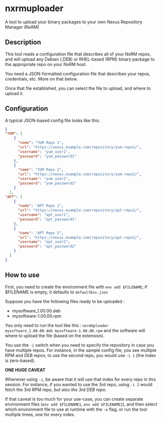 # nxrmuploader

A tool to upload your binary packages to your own Nexus Repository Manager (NxRM)

## Description

This tool reads a configuration file that describes all of your NxRM repos, and will upload any Debian (.DEB) or RHEL-based (RPM) binary package to the appropriate repo on your NxRM host.

You need a JSON-formatted configuration file that describes your repos, credentials, etc. More on that below.

Once that file established, you can select the file to upload, and where to upload it.

## Configuration

A typical JSON-based config file looks like this:

```json
{
"YUM": [
    {
      "name": "YUM Repo 1",
      "url": "https://nexus.example.com/repository/yum-repo1/",
      "username": "yum_user1",
      "password": "yum_password1"
    },
    {
      "name": "YUM Repo 2",
      "url": "https://nexus.example.com/repository/yum-repo2/",
      "username": "yum_user2",
      "password": "yum_password2"
    }
  ],
"APT": [
    {
      "name": "APT Repo 1",
      "url": "https://nexus.example.com/repository/apt-repo1/",
      "username": "apt_user1",
      "password": "apt_password1"
    },
    {
      "name": "APT Repo 2",
      "url": "https://nexus.example.com/repository/apt-repo2/",
      "username": "apt_user2",
      "password": "apt_password2"
    }
  ]
}
```


## How to use

First, you need to create the environment file with `env add $FILENAME`; if $FILENAME is empty, it defaults to `defaultEnv.json`


Suppose you have the following files ready to be uploaded :

- mysoftware_1.00.00.deb
- mysoftware-1.00.00.rpm

You only need to run the tool like this : `nxrmUploader mysoftware_1.00.00.deb mysoftware-1.00.00.rpm` and the software will where to upload the file (based on the extension).

You use the `-i` switch when you need to specify the repository in case you have multiple repos. For instance, in the sample config file, you see multiple RPM and DEB repos; to use the second repo, you would use `-i 1` (the index is zero-based).

**ONE HUGE CAVEAT**

Whenever using `-i`, be aware that it will use that index for every repo in this session. For instance, if you wanted to use the 3rd repo, using `-i 2` would fetch the 3rd RPM repo, *but also the 3rd DEB repo*.

If that caveat is too much for your use-case, you can create separate environment files (`env add $FILENAME1`, `env add $FILENAME2`), and then select which environment file to use at runtime with the `-e` flag, or run the tool multiple times, one for every index.

